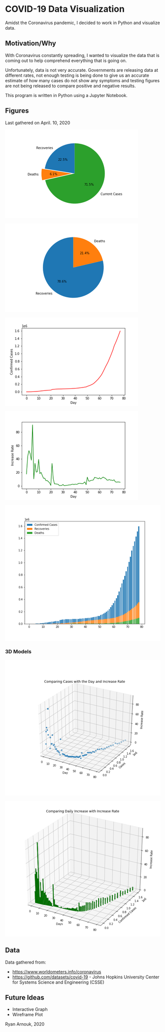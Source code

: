 # COVID-19 Data Visualization
Amidst the Coronavirus pandemic, I decided to work in Python and visualize data.

## Motivation/Why
With Coronavirus constantly spreading, I wanted to visualize the data that is coming out to help comprehend everything that is going on.

Unfortunately, data is not very accurate. Governments are releasing data at different rates, not enough testing is being done to give us an accurate estimate of how many cases do not show any symptoms and testing figures are not being released to compare positive and negative results.

This program is written in Python using a Jupyter Notebook. 

## Figures
Last gathered on April. 10, 2020

![All Cases](https://raw.githubusercontent.com/ryanarnouk/COVID-19-Data-Visualization/master/images/allcases.png)

![Closed Cases](https://raw.githubusercontent.com/ryanarnouk/COVID-19-Data-Visualization/master/images/closedcases.png)

![General Increase](https://raw.githubusercontent.com/ryanarnouk/COVID-19-Data-Visualization/master/images/generalincrease.png)

![Increase Rate](https://raw.githubusercontent.com/ryanarnouk/COVID-19-Data-Visualization/master/images/increaserate.png)

![Stacked Charts](https://raw.githubusercontent.com/ryanarnouk/COVID-19-Data-Visualization/master/images/stackedchart.png)


### 3D Models

![3D Scatterplot Graph](https://raw.githubusercontent.com/ryanarnouk/COVID-19-Data-Visualization/master/images/3dscatterplot.None.None.png)

![3D Bar Graph](https://raw.githubusercontent.com/ryanarnouk/COVID-19-Data-Visualization/master/images/3dbargraph.png)

## Data
Data gathered from: 
- https://www.worldometers.info/coronavirus 
- https://github.com/datasets/covid-19 - Johns Hopkins University Center for Systems Science and Engineering (CSSE)

## Future Ideas
- Interactive Graph
- Wireframe Plot


Ryan Arnouk, 2020